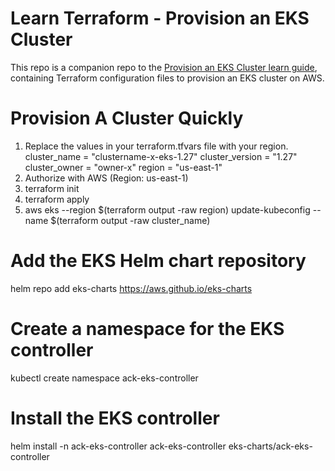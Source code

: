 # Learn Terraform - Provision an EKS Cluster

This repo is a companion repo to the [Provision an EKS Cluster learn guide](https://learn.hashicorp.com/terraform/kubernetes/provision-eks-cluster), containing
Terraform configuration files to provision an EKS cluster on AWS.

# Provision A Cluster Quickly
1) Replace the values in your terraform.tfvars file with your region.
   cluster_name = "clustername-x-eks-1.27"
   cluster_version = "1.27"
   cluster_owner = "owner-x"
   region     = "us-east-1"
2) Authorize with AWS (Region: us-east-1)
3) terraform init
4) terraform apply
5) aws eks --region $(terraform output -raw region) update-kubeconfig --name $(terraform output -raw cluster_name)

# Add the EKS Helm chart repository
helm repo add eks-charts https://aws.github.io/eks-charts

# Create a namespace for the EKS controller
kubectl create namespace ack-eks-controller

# Install the EKS controller
helm install -n ack-eks-controller ack-eks-controller eks-charts/ack-eks-controller
